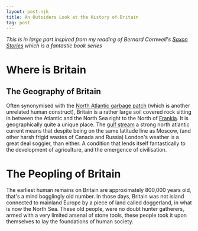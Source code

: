 ```yaml
---
layout: post.njk
title: An Outsiders Look at the History of Britain
tag: post
---
```


_This is in large part inspired from my reading of Bernard Cornwell's [Saxon Stories](https://www.bernardcornwell.net/series/the-last-kingdom-series/) which is a fantastic book series_

# Where is Britain

## The Geography of Britain

Often synonymised with the [North Atlantic garbage patch](https://en.wikipedia.org/wiki/North_Atlantic_garbage_patch) (which is another unrelated human construct), Britain is a rather large soil covered rock sitting in between the Atlantic and the North Sea right to the North of [Frankia](https://en.wikipedia.org/wiki/Francia). It is geographically quite a unique place. The [gulf stream](https://en.wikipedia.org/wiki/Gulf_Stream) a strong north atlantic current means that despite being on the same latitude line as Moscow, (and other harsh frigid wastes of Canada and Russia) London's weather is a great deal soggier, than either. A condition that lends itself fantastically to the development of  agriculture, and the emergence of civilisation.

# The Peopling of Britain

The earliest human remains on Britain are approximately 800,000 years old, that's a mind bogglingly old number. In those days, Britain was not island connected to mainland Europe by a piece of land called doggerland, in what is now the North Sea. These old people, were no doubt hunter gatherers, armed with a very limited arsenal of stone tools, these people took it upon themselves to lay the foundations of human society.
